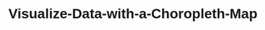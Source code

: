 # Visualize-Data-with-a-Choropleth-Map
<!DOCTYPE html>
<html lang="en">
<head>
    <meta charset="UTF-8">
    <meta name="viewport" content="width=device-width, initial-scale=1.0">
    <title>Choropleth Map</title>
    <script src="https://d3js.org/d3.v7.min.js"></script>
    <style>
        body {
            font-family: Arial, sans-serif;
            text-align: center;
        }

        svg {
            display: block;
            margin: 0 auto;
        }

        .county {
            stroke: #fff;
        }

        #tooltip {
            position: absolute;
            background-color: lightgray;
            padding: 5px;
            border-radius: 5px;
            display: none;
            font-size: 14px;
        }

        #legend {
            font-size: 12px;
        }
    </style>
</head>
<body>
    <h1 id="title">United States Educational Attainment</h1>
    <p id="description">Percentage of adults age 25 and older with a bachelor's degree or higher (2010-2014)</p>
    
    <svg id="chart" width="960" height="600"></svg>
    <div id="tooltip"></div>

    <!-- Load the FCC Test Script -->
    <script src="https://cdn.freecodecamp.org/testable-projects-fcc/v1/bundle.js"></script>

    <script>
        const countyDataUrl = "https://cdn.freecodecamp.org/testable-projects-fcc/data/choropleth_map/counties.json";
        const educationDataUrl = "https://cdn.freecodecamp.org/testable-projects-fcc/data/choropleth_map/for_user_education.json";

        const svg = d3.select("#chart");
        const path = d3.geoPath();
        const tooltip = d3.select("#tooltip");

        const width = 960;
        const height = 600;

        const colors = d3.scaleThreshold()
            .domain([3, 12, 21, 30, 39])
            .range(d3.schemeBlues[6]);

        // Load both datasets
        Promise.all([d3.json(countyDataUrl), d3.json(educationDataUrl)])
            .then(([us, educationData]) => {
                // Convert education data to an object by FIPS for faster lookup
                const education = {};
                educationData.forEach(d => {
                    education[d.fips] = d;
                });

                // Draw counties
                svg.append("g")
                    .selectAll("path")
                    .data(topojson.feature(us, us.objects.counties).features)
                    .enter().append("path")
                    .attr("class", "county")
                    .attr("d", path)
                    .attr("fill", d => {
                        const educationRate = education[d.id]?.bachelorsOrHigher;
                        return educationRate ? colors(educationRate) : "#ccc";
                    })
                    .attr("data-fips", d => d.id)
                    .attr("data-education", d => education[d.id]?.bachelorsOrHigher || 0)
                    .on("mouseover", (event, d) => {
                        const edu = education[d.id];
                        tooltip.style("display", "block")
                            .style("left", event.pageX + "px")
                            .style("top", event.pageY - 28 + "px")
                            .html(`County: ${edu.area_name}, ${edu.state}<br>
                                   Education: ${edu.bachelorsOrHigher}%`)
                            .attr("data-education", edu.bachelorsOrHigher);
                    })
                    .on("mouseout", () => {
                        tooltip.style("display", "none");
                    });

                // Draw legend
                const legend = svg.append("g")
                    .attr("id", "legend")
                    .attr("transform", `translate(${width - 400}, ${height - 40})`);

                const legendScale = d3.scaleLinear()
                    .domain([0, 40])
                    .range([0, 300]);

                const legendAxis = d3.axisBottom(legendScale)
                    .tickSize(13)
                    .tickValues(colors.domain())
                    .tickFormat(d => d + "%");

                legend.selectAll("rect")
                    .data(colors.range().map(color => {
                        const d = colors.invertExtent(color);
                        if (!d[0]) d[0] = legendScale.domain()[0];
                        if (!d[1]) d[1] = legendScale.domain()[1];
                        return d;
                    }))
                    .enter().append("rect")
                    .attr("height", 13)
                    .attr("x", d => legendScale(d[0]))
                    .attr("width", d => legendScale(d[1]) - legendScale(d[0]))
                    .attr("fill", d => colors(d[0]));

                legend.append("g")
                    .attr("transform", "translate(0,13)")
                    .call(legendAxis);
            });
    </script>
</body>
</html>
